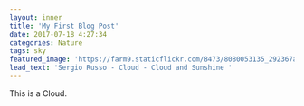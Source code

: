 ```yaml
---
layout: inner
title: 'My First Blog Post'
date: 2017-07-18 4:27:34
categories: Nature
tags: sky
featured_image: 'https://farm9.staticflickr.com/8473/8080053135_292367a5ed_m_d.jpg'
lead_text: 'Sergio Russo - Cloud - Cloud and Sunshine '
---
```


This is a Cloud.
